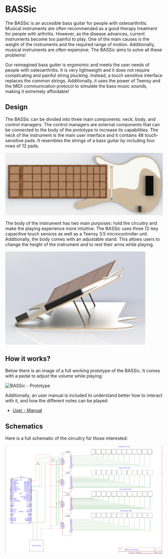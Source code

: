 # BASSic

The BASSic is an accesible bass guitar for people with osteoarthritis. Musical instruments are often recommended as a good therapy treatment for people with arthritis. However, as the disease advances, current instruments become too painful to play. One of the main causes is the weight of the instruments and the required range of motion. Additionally, musical instruments are often expensive. The BASSic aims to solve all these problems!

Our reimagined bass guiter is ergonomic and meets the user needs of people with osteoarthritis. It is very lightweight and it does not require complicating and painful string plucking. Instead, a touch sensitive interface replaces the common strings. Additionally, it uses the power of Teensy and the MIDI communication protocol to simulate the bass music sounds, making it extremely affordable!

## Design

The BASSic can be divided into three main components: neck, body, and control managers. The control managers are external components that can be connected to the body of the prototype to increase its capabilities. The neck of the instrument is the main user interface and it contains 48 touch-sensitive pads. It resembles the strings of a bass guitar by including four rows of 12 pads.  

![BASSic - Top View](final_design_top.PNG)

The body of the instrument has two main purposes: hold the circuitry and make the playing experience more intuitive. The BASSic uses three 12-key capacitive touch sensros as well as a Teensy 3.5 microcontroller unit. Additionally, the body comes with an adjustable stand. This allows users to change the height of the instrument and to rest their arms while playing.

![BASSic - Side View](final_design_side.PNG)


## How it works?

Below there is an image of a full working prototype of the BASSic. It comes with a pedal to adjust the volume while playing:

![BASSic - Prototype](prototype.png)

Additionally, an user manual is included to understand better how to interact with it, and how the different notes can be played:

- [User - Manual](User-Manual.pdf)

## Schematics

Here is a full schematic of the circuitry for those interested:

![BASSic - Schematic](schematic.PNG)
